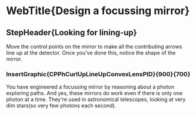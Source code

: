 
# WebTitle{Design a focussing mirror}

## StepHeader{Looking for lining-up}

Move the control points on the mirror to make all the contributing arrows line up at the detector. Once you've done this, notice the shape of the mirror.

### InsertGraphic{CPPhCurlUpLineUpConvexLensPID}{900}{700}

You have engineered a focussing mirror by reasoning about a photon exploring paths. And yes, these mirrors do work even if there is only one photon at a time. They're used in astronomical telescopes, looking at very dim stars(so very few photons each second).


